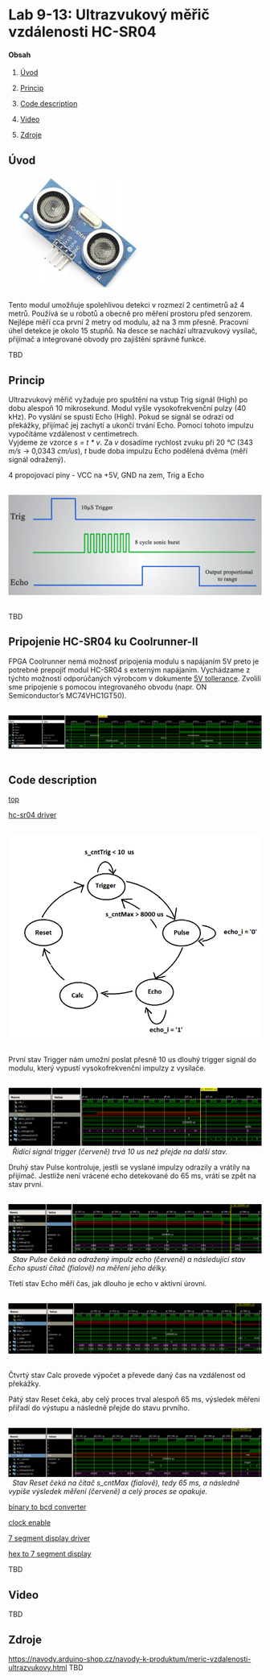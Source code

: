 # Lab 9-13: Ultrazvukový měřič vzdálenosti HC-SR04

#### Obsah

1. [Úvod](#Úvod)
2. [Princip](#Princip)

3. [Code description](#Code-description)
4. [Video](#Video)
5. [Zdroje](#Zdroje)


## Úvod

&nbsp;
    ![HC-SR04](../../Images/Project/prj_meric.png)
    &nbsp;
    
Tento modul umožňuje spolehlivou detekci v rozmezí 2 centimetrů až 4 metrů. Používá se u robotů a obecně pro měření prostoru před senzorem. Nejlépe měří cca první 2 metry od modulu, až na 3 mm přesně. Pracovní úhel detekce je okolo 15 stupňů. Na desce se nachází ultrazvukový vysílač, přijímač a integrované obvody pro zajištění správné funkce.

TBD


## Princip

Ultrazvukový měřič vyžaduje pro spuštění na vstup Trig signál (High) po dobu alespoň 10 mikrosekund. Modul vyšle vysokofrekvenční pulzy (40 kHz). Po vyslání se spustí Echo (High). Pokud se signál se odrazí od překážky, přijímač jej zachytí a ukončí trvání Echo. Pomocí tohoto impulzu vypočítáme vzdálenost v centimetrech.  
Vyjdeme ze vzorce _s = t * v_. Za _v_ dosadíme rychlost zvuku při 20 _°C_ (343 _m/s_ -> 0,0343 _cm/us_), _t_ bude doba impulzu Echo podělená dvěma (měří signál odražený).

4 propojovací piny - VCC na +5V, GND na zem, Trig a Echo

&nbsp;
    ![Signals](../../Images/Project/prj_signaly.png)
    &nbsp;


TBD

## Pripojenie HC-SR04 ku Coolrunner-II
FPGA Coolrunner nemá možnosť pripojenia modulu s napájaním 5V preto je potrebné prepojiť modul HC-SR04 s externým napájaním. Vychádzame z týchto možností odporúčaných  výrobcom v dokumente [5V tollerance](/Labs/Project/5vtollerance.pdf). Zvolili sme pripojenie s pomocou integrovaného obvodu (napr. ON Semiconductor’s MC74VHC1GT50).


&nbsp;
    ![HC-SR04states](../../Images/Project/hcsr04states.png)
    &nbsp;
## Code description
[top](/Labs/Project/hc-sr04_edit/Top.vhd)

[hc-sr04 driver](/Labs/Project/hc-sr04_edit/hc_sr04.vhd)

&nbsp;
    ![States Diagram](../../Images/Project/prj_states.png)
    &nbsp;
    
První stav Trigger nám umožní poslat přesně 10 us dlouhý trigger signál do modulu, který vypustí vysokofrekvenční impulzy z vysílače.

&nbsp;
    ![Trigger](../../Images/Project/prj_trig.png)
    &nbsp;
    _Řídící signál trigger (červeně) trvá 10 us než přejde na další stav._
    
Druhý stav Pulse kontroluje, jestli se vyslané impulzy odrazily a vrátily na přijímač. Jestliže není vrácené echo detekované do 65 ms, vrátí se zpět na stav první.

&nbsp;
    ![Pulse](../../Images/Project/prj_pulse.png)
    &nbsp;
    _Stav Pulse čeká na odražený impulz echo (červeně) a následující stav Echo spustí čítač (fialově) na měření jeho délky._
    
Třetí stav Echo měří čas, jak dlouho je echo v aktivní úrovni.
 
&nbsp;
    ![Echo](../../Images/Project/prj_echo.png)
    &nbsp;
	
Čtvrtý stav Calc provede výpočet a převede daný čas na vzdálenost od překážky.


Pátý stav Reset čeká, aby celý proces trval alespoň 65 ms, výsledek měření přiřadí do výstupu a následně přejde do stavu prvního.

&nbsp;
    ![Reset](../../Images/Project/prj_reset.png)
    &nbsp;
    _Stav Reset čeká na čítač s_cntMax (fialově), tedy 65 ms, a následně vypíše výsledek měření (červeně) a celý proces se opakuje._


[binary to bcd converter](/Labs/Project/hc-sr04_edit/binary_2bcd.vhd)

[clock enable](/Labs/Project/hc-sr04_edit/clock_enable.vhd)

[7 segment display driver](/Labs/Project/hc-sr04_edit/driver_7seg.vhd)

[hex to 7 segment display](/Labs/Project/hc-sr04_edit/hex_to_7seg.vhd)


TBD


## Video

TBD


## Zdroje

https://navody.arduino-shop.cz/navody-k-produktum/meric-vzdalenosti-ultrazvukovy.html
TBD
